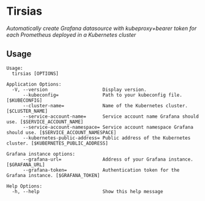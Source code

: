 Tirsias
=======

_Automatically create Grafana datasource with kubeproxy+bearer token for each Prometheus deployed in a Kubernetes cluster_

## Usage

```
Usage:
  tirsias [OPTIONS]

Application Options:
  -V, --version                    Display version.
      --kubeconfig=                Path to your kubeconfig file. [$KUBECONFIG]
      --cluster-name=              Name of the Kubernetes cluster. [$CLUSTER_NAME]
      --service-account-name=      Service account name Grafana should use. [$SERVICE_ACCOUNT_NAME]
      --service-account-namespace= Service account namespace Grafana should use. [$SERVICE_ACCOUNT_NAMESPACE]
      --kubernetes-public-address= Public address of the Kubernetes cluster. [$KUBERNETES_PUBLIC_ADDRESS]

Grafana instance options:
      --grafana-url=               Address of your Grafana instance. [$GRAFANA_URL]
      --grafana-token=             Authentication token for the Grafana instance. [$GRAFANA_TOKEN]

Help Options:
  -h, --help                       Show this help message
```
